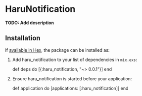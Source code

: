 # HaruNotification

**TODO: Add description**

## Installation

If [available in Hex](https://hex.pm/docs/publish), the package can be installed as:

  1. Add haru_notification to your list of dependencies in `mix.exs`:

        def deps do
          [{:haru_notification, "~> 0.0.1"}]
        end

  2. Ensure haru_notification is started before your application:

        def application do
          [applications: [:haru_notification]]
        end
